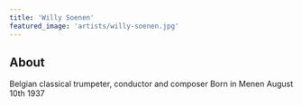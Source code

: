 ```yaml
---
title: 'Willy Soenen'
featured_image: 'artists/willy-soenen.jpg'
---
```


## About

Belgian classical trumpeter, conductor and composer
Born in Menen August 10th 1937

